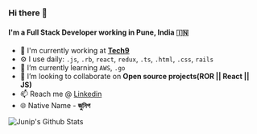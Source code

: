 ### Hi there 👋

<!--
**junip/junip** is a ✨ _special_ ✨ repository because its `README.md` (this file) appears on your GitHub profile.

Here are some ideas to get you started:

- 🔭 I’m currently working on ...
- 🌱 I’m currently learning ...
- 👯 I’m looking to collaborate on ...
- 🤔 I’m looking for help with ...
- 💬 Ask me about ...
- 📫 How to reach me: ...
- ⚡ Fun fact: ...
-->

#### I'm a Full Stack Developer working in Pune, India :india:


- 🏢 I'm currently working at [**Tech9**](https://tech9.com/)
- ⚙️ I use daily: `.js`, `.rb`, `react`, `redux`, `.ts`, `.html`, `.css`, `rails`
- 🌱 I’m currently learning `AWS`, `.go`
- 👯 I’m looking to collaborate on **Open source projects(ROR || React || JS)**
- 📫 Reach me @ [Linkedin](https://www.linkedin.com/in/junipdewan/)
- 🌐 Native Name - **জুনিপ**


<a href="https://github.com/junip"><img align="left" alt="Junip's Github Stats" src="https://github-readme-stats.vercel.app/api?username=junip&show_icons=true&hide_border=true&count_private=true&include_all_commits=true&theme=dracula" /></a>